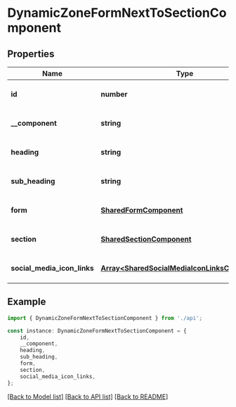 # DynamicZoneFormNextToSectionComponent


## Properties

Name | Type | Description | Notes
------------ | ------------- | ------------- | -------------
**id** | **number** |  | [optional] [default to undefined]
**__component** | **string** |  | [optional] [default to undefined]
**heading** | **string** |  | [optional] [default to undefined]
**sub_heading** | **string** |  | [optional] [default to undefined]
**form** | [**SharedFormComponent**](SharedFormComponent.md) |  | [optional] [default to undefined]
**section** | [**SharedSectionComponent**](SharedSectionComponent.md) |  | [optional] [default to undefined]
**social_media_icon_links** | [**Array&lt;SharedSocialMediaIconLinksComponent&gt;**](SharedSocialMediaIconLinksComponent.md) |  | [optional] [default to undefined]

## Example

```typescript
import { DynamicZoneFormNextToSectionComponent } from './api';

const instance: DynamicZoneFormNextToSectionComponent = {
    id,
    __component,
    heading,
    sub_heading,
    form,
    section,
    social_media_icon_links,
};
```

[[Back to Model list]](../README.md#documentation-for-models) [[Back to API list]](../README.md#documentation-for-api-endpoints) [[Back to README]](../README.md)
